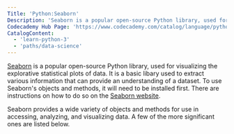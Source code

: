 ```yaml
---
Title: 'Python:Seaborn'
Description: 'Seaborn is a popular open-source Python library, used for visualizing the explorative statistical plots of data.'
Codecademy Hub Page: 'https://www.codecademy.com/catalog/language/python'
CatalogContent:
  - 'learn-python-3'
  - 'paths/data-science'
---
```


[Seaborn](https://seaborn.pydata.org/) is a popular open-source Python library, used for visualizing the explorative statistical plots of data. It is a basic libary used to extract various information that can provide an understanding of a dataset. To use Seaborn's objects and methods, it will need to be installed first. There are instructions on how to do so on the [Seaborn website](https://seaborn.pydata.org/installing.html).

Seaborn provides a wide variety of objects and methods for use in accessing, analyzing, and visualizing data. A few of the more significant ones are listed below.
